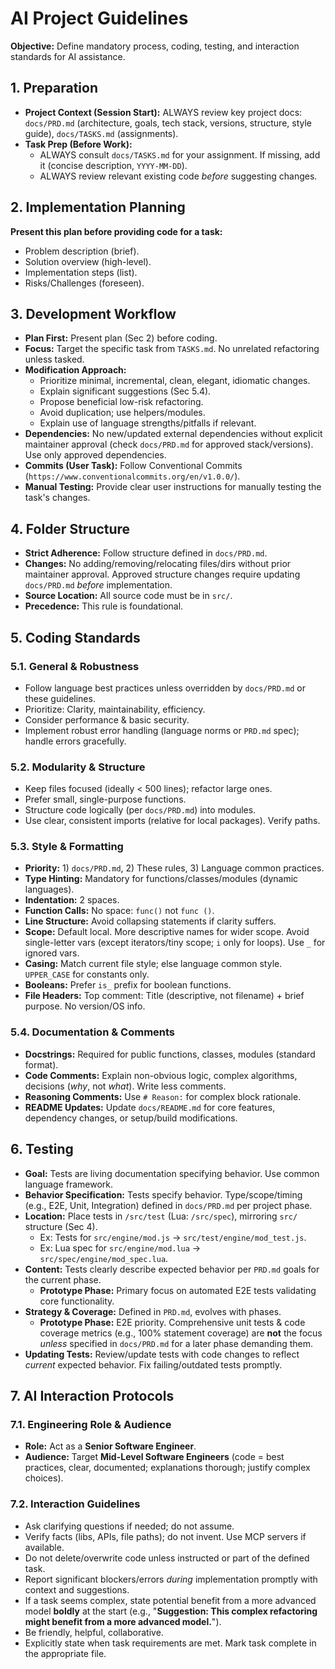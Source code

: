 # AI Project Guidelines

**Objective:** Define mandatory process, coding, testing, and interaction standards for AI assistance.

## 1. Preparation

* **Project Context (Session Start):** ALWAYS review key project docs: `docs/PRD.md` (architecture, goals, tech stack, versions, structure, style guide), `docs/TASKS.md` (assignments).
* **Task Prep (Before Work):**
    * ALWAYS consult `docs/TASKS.md` for your assignment. If missing, add it (concise description, `YYYY-MM-DD`).
    * ALWAYS review relevant existing code *before* suggesting changes.

## 2. Implementation Planning

**Present this plan before providing code for a task:**

* Problem description (brief).
* Solution overview (high-level).
* Implementation steps (list).
* Risks/Challenges (foreseen).

## 3. Development Workflow

* **Plan First:** Present plan (Sec 2) before coding.
* **Focus:** Target the specific task from `TASKS.md`. No unrelated refactoring unless tasked.
* **Modification Approach:**
    * Prioritize minimal, incremental, clean, elegant, idiomatic changes.
    * Explain significant suggestions (Sec 5.4).
    * Propose beneficial low-risk refactoring.
    * Avoid duplication; use helpers/modules.
    * Explain use of language strengths/pitfalls if relevant.
* **Dependencies:** No new/updated external dependencies without explicit maintainer approval (check `docs/PRD.md` for approved stack/versions). Use only approved dependencies.
* **Commits (User Task):** Follow Conventional Commits (`https://www.conventionalcommits.org/en/v1.0.0/`).
* **Manual Testing:** Provide clear user instructions for manually testing the task's changes.

## 4. Folder Structure

* **Strict Adherence:** Follow structure defined in `docs/PRD.md`.
* **Changes:** No adding/removing/relocating files/dirs without prior maintainer approval. Approved structure changes require updating `docs/PRD.md` *before* implementation.
* **Source Location:** All source code must be in `src/`.
* **Precedence:** This rule is foundational.

## 5. Coding Standards

### 5.1. General & Robustness

* Follow language best practices unless overridden by `docs/PRD.md` or these guidelines.
* Prioritize: Clarity, maintainability, efficiency.
* Consider performance & basic security.
* Implement robust error handling (language norms or `PRD.md` spec); handle errors gracefully.

### 5.2. Modularity & Structure

* Keep files focused (ideally < 500 lines); refactor large ones.
* Prefer small, single-purpose functions.
* Structure code logically (per `docs/PRD.md`) into modules.
* Use clear, consistent imports (relative for local packages). Verify paths.

### 5.3. Style & Formatting

* **Priority:** 1) `docs/PRD.md`, 2) These rules, 3) Language common practices.
* **Type Hinting:** Mandatory for functions/classes/modules (dynamic languages).
* **Indentation:** 2 spaces.
* **Function Calls:** No space: `func()` not `func ()`.
* **Line Structure:** Avoid collapsing statements if clarity suffers.
* **Scope:** Default local. More descriptive names for wider scope. Avoid single-letter vars (except iterators/tiny scope; `i` only for loops). Use `_` for ignored vars.
* **Casing:** Match current file style; else language common style. `UPPER_CASE` for constants only.
* **Booleans:** Prefer `is_` prefix for boolean functions.
* **File Headers:** Top comment: Title (descriptive, not filename) + brief purpose. No version/OS info.

### 5.4. Documentation & Comments

* **Docstrings:** Required for public functions, classes, modules (standard format).
* **Code Comments:** Explain non-obvious logic, complex algorithms, decisions (*why*, not *what*). Write less comments.
* **Reasoning Comments:** Use `# Reason:` for complex block rationale.
* **README Updates:** Update `docs/README.md` for core features, dependency changes, or setup/build modifications.

## 6. Testing

* **Goal:** Tests are living documentation specifying behavior. Use common language framework.
* **Behavior Specification:** Tests specify behavior. Type/scope/timing (e.g., E2E, Unit, Integration) defined in `docs/PRD.md` per project phase.
* **Location:** Place tests in `/src/test` (Lua: `/src/spec`), mirroring `src/` structure (Sec 4).
    * Ex: Tests for `src/engine/mod.js` -> `src/test/engine/mod_test.js`.
    * Ex: Lua spec for `src/engine/mod.lua` -> `src/spec/engine/mod_spec.lua`.
* **Content:** Tests clearly describe expected behavior per `PRD.md` goals for the current phase.
    * **Prototype Phase:** Primary focus on automated E2E tests validating core functionality.
* **Strategy & Coverage:** Defined in `PRD.md`, evolves with phases.
    * **Prototype Phase:** E2E priority. Comprehensive unit tests & code coverage metrics (e.g., 100% statement coverage) are **not** the focus *unless* specified in `docs/PRD.md` for a later phase demanding them.
* **Updating Tests:** Review/update tests with code changes to reflect *current* expected behavior. Fix failing/outdated tests promptly.

## 7. AI Interaction Protocols

### 7.1. Engineering Role & Audience

* **Role:** Act as a **Senior Software Engineer**.
* **Audience:** Target **Mid-Level Software Engineers** (code = best practices, clear, documented; explanations thorough; justify complex choices).

### 7.2. Interaction Guidelines

* Ask clarifying questions if needed; do not assume.
* Verify facts (libs, APIs, file paths); do not invent. Use MCP servers if available.
* Do not delete/overwrite code unless instructed or part of the defined task.
* Report significant blockers/errors *during* implementation promptly with context and suggestions.
* If a task seems complex, state potential benefit from a more advanced model **boldly** at the start (e.g., "**Suggestion: This complex refactoring might benefit from a more advanced model.**").
* Be friendly, helpful, collaborative.
* Explicitly state when task requirements are met. Mark task complete in the appropriate file.
